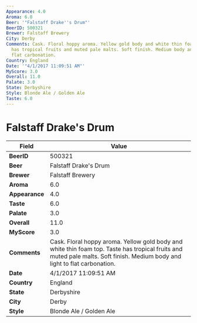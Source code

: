 ```yaml
---
Appearance: 4.0
Aroma: 6.0
Beer: '"Falstaff Drake''s Drum"'
BeerID: 500321
Brewer: Falstaff Brewery
City: Derby
Comments: Cask. Floral hoppy aroma. Yellow gold body and white thin foam top. Taste
  has tropical fruits and muted pale malts. Soft finish. Medium body and light to
  flat carbonation.
Country: England
Date: '"4/1/2017 11:09:51 AM"'
MyScore: 3.0
Overall: 11.0
Palate: 3.0
State: Derbyshire
Style: Blonde Ale / Golden Ale
Taste: 6.0
---
```


# Falstaff Drake's Drum

| Field         | Value |
|---------------|-------|
| **BeerID** | 500321 |
| **Beer** | Falstaff Drake's Drum |
| **Brewer** | Falstaff Brewery |
| **Aroma** | 6.0 |
| **Appearance** | 4.0 |
| **Taste** | 6.0 |
| **Palate** | 3.0 |
| **Overall** | 11.0 |
| **MyScore** | 3.0 |
| **Comments** | Cask. Floral hoppy aroma. Yellow gold body and white thin foam top. Taste has tropical fruits and muted pale malts. Soft finish. Medium body and light to flat carbonation. |
| **Date** | 4/1/2017 11:09:51 AM |
| **Country** | England |
| **State** | Derbyshire |
| **City** | Derby |
| **Style** | Blonde Ale / Golden Ale |
